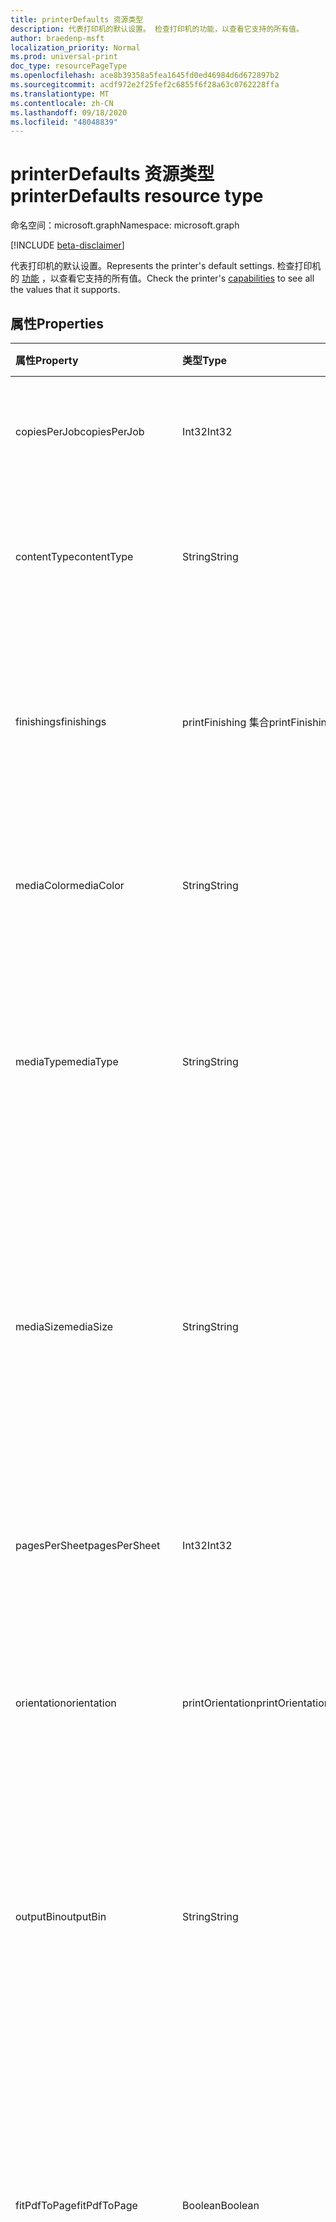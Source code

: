 ```yaml
---
title: printerDefaults 资源类型
description: 代表打印机的默认设置。 检查打印机的功能，以查看它支持的所有值。
author: braedenp-msft
localization_priority: Normal
ms.prod: universal-print
doc_type: resourcePageType
ms.openlocfilehash: ace8b39358a5fea1645fd0ed46984d6d672897b2
ms.sourcegitcommit: acdf972e2f25fef2c6855f6f28a63c0762228ffa
ms.translationtype: MT
ms.contentlocale: zh-CN
ms.lasthandoff: 09/18/2020
ms.locfileid: "48048839"
---
```

# <a name="printerdefaults-resource-type"></a><span data-ttu-id="0ea7f-104">printerDefaults 资源类型</span><span class="sxs-lookup"><span data-stu-id="0ea7f-104">printerDefaults resource type</span></span>

<span data-ttu-id="0ea7f-105">命名空间：microsoft.graph</span><span class="sxs-lookup"><span data-stu-id="0ea7f-105">Namespace: microsoft.graph</span></span>

[!INCLUDE [beta-disclaimer](../../includes/beta-disclaimer.md)]

<span data-ttu-id="0ea7f-106">代表打印机的默认设置。</span><span class="sxs-lookup"><span data-stu-id="0ea7f-106">Represents the printer's default settings.</span></span> <span data-ttu-id="0ea7f-107">检查打印机的 [功能](../api/printer-getcapabilities.md) ，以查看它支持的所有值。</span><span class="sxs-lookup"><span data-stu-id="0ea7f-107">Check the printer's [capabilities](../api/printer-getcapabilities.md) to see all the values that it supports.</span></span>

## <a name="properties"></a><span data-ttu-id="0ea7f-108">属性</span><span class="sxs-lookup"><span data-stu-id="0ea7f-108">Properties</span></span>
| <span data-ttu-id="0ea7f-109">属性</span><span class="sxs-lookup"><span data-stu-id="0ea7f-109">Property</span></span>     | <span data-ttu-id="0ea7f-110">类型</span><span class="sxs-lookup"><span data-stu-id="0ea7f-110">Type</span></span>        | <span data-ttu-id="0ea7f-111">说明</span><span class="sxs-lookup"><span data-stu-id="0ea7f-111">Description</span></span> |
|:-------------|:------------|:------------|
|<span data-ttu-id="0ea7f-112">copiesPerJob</span><span class="sxs-lookup"><span data-stu-id="0ea7f-112">copiesPerJob</span></span>|<span data-ttu-id="0ea7f-113">Int32</span><span class="sxs-lookup"><span data-stu-id="0ea7f-113">Int32</span></span>|<span data-ttu-id="0ea7f-114">每个作业打印的默认副本数。</span><span class="sxs-lookup"><span data-stu-id="0ea7f-114">The default number of copies printed per job.</span></span>|
|<span data-ttu-id="0ea7f-115">contentType</span><span class="sxs-lookup"><span data-stu-id="0ea7f-115">contentType</span></span>|<span data-ttu-id="0ea7f-116">String</span><span class="sxs-lookup"><span data-stu-id="0ea7f-116">String</span></span>|<span data-ttu-id="0ea7f-117">处理文档时要使用的默认内容 (MIME) 类型。</span><span class="sxs-lookup"><span data-stu-id="0ea7f-117">The default content (MIME) type to use when processing documents.</span></span>|
|<span data-ttu-id="0ea7f-118">finishings</span><span class="sxs-lookup"><span data-stu-id="0ea7f-118">finishings</span></span>|<span data-ttu-id="0ea7f-119">printFinishing 集合</span><span class="sxs-lookup"><span data-stu-id="0ea7f-119">printFinishing collection</span></span>|<span data-ttu-id="0ea7f-120">要应用于打印作业的默认 finishings 集。</span><span class="sxs-lookup"><span data-stu-id="0ea7f-120">The default set of finishings to apply to print jobs.</span></span> <span data-ttu-id="0ea7f-121">有效值如下表所述。</span><span class="sxs-lookup"><span data-stu-id="0ea7f-121">Valid values are described in the following table.</span></span>|
|<span data-ttu-id="0ea7f-122">mediaColor</span><span class="sxs-lookup"><span data-stu-id="0ea7f-122">mediaColor</span></span>|<span data-ttu-id="0ea7f-123">String</span><span class="sxs-lookup"><span data-stu-id="0ea7f-123">String</span></span>|<span data-ttu-id="0ea7f-124">默认媒体 (如打印文档的纸张) 颜色。</span><span class="sxs-lookup"><span data-stu-id="0ea7f-124">The default media (such as paper) color to print the document on.</span></span>
|<span data-ttu-id="0ea7f-125">mediaType</span><span class="sxs-lookup"><span data-stu-id="0ea7f-125">mediaType</span></span>|<span data-ttu-id="0ea7f-126">String</span><span class="sxs-lookup"><span data-stu-id="0ea7f-126">String</span></span>|<span data-ttu-id="0ea7f-127">默认媒体 (（如纸张) 类型）打印文档。</span><span class="sxs-lookup"><span data-stu-id="0ea7f-127">The default media (such as paper) type to print the document on.</span></span> <span data-ttu-id="0ea7f-128">有效值如下表所述。</span><span class="sxs-lookup"><span data-stu-id="0ea7f-128">Valid values are described in the following table.</span></span>|
|<span data-ttu-id="0ea7f-129">mediaSize</span><span class="sxs-lookup"><span data-stu-id="0ea7f-129">mediaSize</span></span>|<span data-ttu-id="0ea7f-130">String</span><span class="sxs-lookup"><span data-stu-id="0ea7f-130">String</span></span>|<span data-ttu-id="0ea7f-131">要使用的默认媒体大小。</span><span class="sxs-lookup"><span data-stu-id="0ea7f-131">The default media size to use.</span></span> <span data-ttu-id="0ea7f-132">支持 ISO 和 ANSI 媒体大小的标准大小名称，以及关联打印机支持的任何自定义大小。</span><span class="sxs-lookup"><span data-stu-id="0ea7f-132">Supports standard size names for ISO and ANSI media sizes, along with any custom sizes supported by the associated printer.</span></span>
|<span data-ttu-id="0ea7f-133">pagesPerSheet</span><span class="sxs-lookup"><span data-stu-id="0ea7f-133">pagesPerSheet</span></span>|<span data-ttu-id="0ea7f-134">Int32</span><span class="sxs-lookup"><span data-stu-id="0ea7f-134">Int32</span></span>|<span data-ttu-id="0ea7f-135">每张纸上要打印的文档页面的默认数量。</span><span class="sxs-lookup"><span data-stu-id="0ea7f-135">The default number of document pages to print on each sheet.</span></span>
|<span data-ttu-id="0ea7f-136">orientation</span><span class="sxs-lookup"><span data-stu-id="0ea7f-136">orientation</span></span>|<span data-ttu-id="0ea7f-137">printOrientation</span><span class="sxs-lookup"><span data-stu-id="0ea7f-137">printOrientation</span></span>|<span data-ttu-id="0ea7f-138">打印文档时使用的默认方向。</span><span class="sxs-lookup"><span data-stu-id="0ea7f-138">The default orientation to use when printing the document.</span></span> <span data-ttu-id="0ea7f-139">有效值如下表所述。</span><span class="sxs-lookup"><span data-stu-id="0ea7f-139">Valid values are described in the following table.</span></span>|
|<span data-ttu-id="0ea7f-140">outputBin</span><span class="sxs-lookup"><span data-stu-id="0ea7f-140">outputBin</span></span>|<span data-ttu-id="0ea7f-141">String</span><span class="sxs-lookup"><span data-stu-id="0ea7f-141">String</span></span>|<span data-ttu-id="0ea7f-142">要放置的默认输出纸盒已完成打印。</span><span class="sxs-lookup"><span data-stu-id="0ea7f-142">The default output bin to place completed prints into.</span></span> <span data-ttu-id="0ea7f-143">请参阅打印机的 [功能](../api/printer-getcapabilities.md) ，获取受支持的输出箱列表。</span><span class="sxs-lookup"><span data-stu-id="0ea7f-143">See the printer's [capabilities](../api/printer-getcapabilities.md) for a list of supported output bins.</span></span>|
|<span data-ttu-id="0ea7f-144">fitPdfToPage</span><span class="sxs-lookup"><span data-stu-id="0ea7f-144">fitPdfToPage</span></span>|<span data-ttu-id="0ea7f-145">Boolean</span><span class="sxs-lookup"><span data-stu-id="0ea7f-145">Boolean</span></span>|<span data-ttu-id="0ea7f-146">默认的 fitPdfToPage 设置。</span><span class="sxs-lookup"><span data-stu-id="0ea7f-146">The default fitPdfToPage setting.</span></span> <span data-ttu-id="0ea7f-147">如果为 True，则将 PDF 文档的每个页面放置到一个物理纸上;假以让打印机决定如何布置印象。</span><span class="sxs-lookup"><span data-stu-id="0ea7f-147">True to fit each page of a PDF document to a physical sheet of media; false to let the printer decide how to lay out impressions.</span></span>|
|<span data-ttu-id="0ea7f-148">multipageLayout</span><span class="sxs-lookup"><span data-stu-id="0ea7f-148">multipageLayout</span></span>|<span data-ttu-id="0ea7f-149">printMultipageLayout</span><span class="sxs-lookup"><span data-stu-id="0ea7f-149">printMultipageLayout</span></span>|<span data-ttu-id="0ea7f-150">每个工作表打印多个页面时对页面进行布局的默认方向。</span><span class="sxs-lookup"><span data-stu-id="0ea7f-150">The default direction to lay out pages when multiple pages are being printed per sheet.</span></span> <span data-ttu-id="0ea7f-151">有效值如下表所述。</span><span class="sxs-lookup"><span data-stu-id="0ea7f-151">Valid values are described in the following table.</span></span>|
|<span data-ttu-id="0ea7f-152">colorMode</span><span class="sxs-lookup"><span data-stu-id="0ea7f-152">colorMode</span></span>|<span data-ttu-id="0ea7f-153">printColorMode</span><span class="sxs-lookup"><span data-stu-id="0ea7f-153">printColorMode</span></span>|<span data-ttu-id="0ea7f-154">打印文档时使用的默认颜色模式。</span><span class="sxs-lookup"><span data-stu-id="0ea7f-154">The default color mode to use when printing the document.</span></span> <span data-ttu-id="0ea7f-155">有效值如下表所述。</span><span class="sxs-lookup"><span data-stu-id="0ea7f-155">Valid values are described in the following table.</span></span>|
|<span data-ttu-id="0ea7f-156">品质</span><span class="sxs-lookup"><span data-stu-id="0ea7f-156">quality</span></span>|<span data-ttu-id="0ea7f-157">printQuality</span><span class="sxs-lookup"><span data-stu-id="0ea7f-157">printQuality</span></span>|<span data-ttu-id="0ea7f-158">打印文档时使用的默认质量。</span><span class="sxs-lookup"><span data-stu-id="0ea7f-158">The default quality to use when printing the document.</span></span> <span data-ttu-id="0ea7f-159">有效值如下表所述。</span><span class="sxs-lookup"><span data-stu-id="0ea7f-159">Valid values are described in the following table.</span></span>|
|<span data-ttu-id="0ea7f-160">duplexMode</span><span class="sxs-lookup"><span data-stu-id="0ea7f-160">duplexMode</span></span>|<span data-ttu-id="0ea7f-161">printDuplexMode</span><span class="sxs-lookup"><span data-stu-id="0ea7f-161">printDuplexMode</span></span>|<span data-ttu-id="0ea7f-162">打印文档时使用的默认双面打印 (双面) 配置。</span><span class="sxs-lookup"><span data-stu-id="0ea7f-162">The default duplex (double-sided) configuration to use when printing a document.</span></span> <span data-ttu-id="0ea7f-163">有效值如下表所述。</span><span class="sxs-lookup"><span data-stu-id="0ea7f-163">Valid values are described in the following table.</span></span>|
|<span data-ttu-id="0ea7f-164">dpi</span><span class="sxs-lookup"><span data-stu-id="0ea7f-164">dpi</span></span>|<span data-ttu-id="0ea7f-165">Int32</span><span class="sxs-lookup"><span data-stu-id="0ea7f-165">Int32</span></span>|<span data-ttu-id="0ea7f-166">打印作业时使用的默认分辨率（以 DPI 为单位）。</span><span class="sxs-lookup"><span data-stu-id="0ea7f-166">The default resolution in DPI to use when printing the job.</span></span>|
|<span data-ttu-id="0ea7f-167">scaling</span><span class="sxs-lookup"><span data-stu-id="0ea7f-167">scaling</span></span>|<span data-ttu-id="0ea7f-168">printScaling</span><span class="sxs-lookup"><span data-stu-id="0ea7f-168">printScaling</span></span>|<span data-ttu-id="0ea7f-169">指定打印机如何缩放文档数据以与请求的媒体相匹配。</span><span class="sxs-lookup"><span data-stu-id="0ea7f-169">Specifies how the printer scales the document data to fit the requested media.</span></span> <span data-ttu-id="0ea7f-170">有效值如下表所述。</span><span class="sxs-lookup"><span data-stu-id="0ea7f-170">Valid values are described in the following table.</span></span>|

### <a name="printmultipagelayout-values"></a><span data-ttu-id="0ea7f-171">printMultipageLayout 值</span><span class="sxs-lookup"><span data-stu-id="0ea7f-171">printMultipageLayout values</span></span>

|<span data-ttu-id="0ea7f-172">成员</span><span class="sxs-lookup"><span data-stu-id="0ea7f-172">Member</span></span>|<span data-ttu-id="0ea7f-173">值</span><span class="sxs-lookup"><span data-stu-id="0ea7f-173">Value</span></span>|<span data-ttu-id="0ea7f-174">说明</span><span class="sxs-lookup"><span data-stu-id="0ea7f-174">Description</span></span>|
|:---|:---|:---|
|<span data-ttu-id="0ea7f-175">clockwiseFromTopLeft</span><span class="sxs-lookup"><span data-stu-id="0ea7f-175">clockwiseFromTopLeft</span></span>|<span data-ttu-id="0ea7f-176">0</span><span class="sxs-lookup"><span data-stu-id="0ea7f-176">0</span></span>|<span data-ttu-id="0ea7f-177">从左上角开始沿顺时针方向的网格排列页面。</span><span class="sxs-lookup"><span data-stu-id="0ea7f-177">Arrange the pages in a clockwise grid starting in the top left.</span></span>|
|<span data-ttu-id="0ea7f-178">counterClockwiseFromTopLeft</span><span class="sxs-lookup"><span data-stu-id="0ea7f-178">counterClockwiseFromTopLeft</span></span>|<span data-ttu-id="0ea7f-179">1 </span><span class="sxs-lookup"><span data-stu-id="0ea7f-179">1</span></span>|<span data-ttu-id="0ea7f-180">在从左上角开始的逆时针网格中排列页面。</span><span class="sxs-lookup"><span data-stu-id="0ea7f-180">Arrange the pages in a counterclockwise grid starting in the top left.</span></span>|
|<span data-ttu-id="0ea7f-181">counterClockwiseFromTopRight</span><span class="sxs-lookup"><span data-stu-id="0ea7f-181">counterClockwiseFromTopRight</span></span>|<span data-ttu-id="0ea7f-182">2 </span><span class="sxs-lookup"><span data-stu-id="0ea7f-182">2</span></span>|<span data-ttu-id="0ea7f-183">从右上部开始以逆时针网格线排列页面。</span><span class="sxs-lookup"><span data-stu-id="0ea7f-183">Arrange the pages in a counterclockwise grid starting in the top right.</span></span>|
|<span data-ttu-id="0ea7f-184">clockwiseFromTopRight</span><span class="sxs-lookup"><span data-stu-id="0ea7f-184">clockwiseFromTopRight</span></span>|<span data-ttu-id="0ea7f-185">第三章</span><span class="sxs-lookup"><span data-stu-id="0ea7f-185">3</span></span>|<span data-ttu-id="0ea7f-186">从右上部开始沿顺时针网格排列页面。</span><span class="sxs-lookup"><span data-stu-id="0ea7f-186">Arrange the pages in a clockwise grid starting in the top right.</span></span>|
|<span data-ttu-id="0ea7f-187">counterClockwiseFromBottomLeft</span><span class="sxs-lookup"><span data-stu-id="0ea7f-187">counterClockwiseFromBottomLeft</span></span>|<span data-ttu-id="0ea7f-188">4 </span><span class="sxs-lookup"><span data-stu-id="0ea7f-188">4</span></span>|<span data-ttu-id="0ea7f-189">从左下角开始以逆时针网格线排列页面。</span><span class="sxs-lookup"><span data-stu-id="0ea7f-189">Arrange the pages in a counterclockwise grid starting in the bottom left.</span></span>|
|<span data-ttu-id="0ea7f-190">clockwiseFromBottomLeft</span><span class="sxs-lookup"><span data-stu-id="0ea7f-190">clockwiseFromBottomLeft</span></span>|<span data-ttu-id="0ea7f-191">5 </span><span class="sxs-lookup"><span data-stu-id="0ea7f-191">5</span></span>|<span data-ttu-id="0ea7f-192">从左下角开始沿顺时针方向的网格排列页面。</span><span class="sxs-lookup"><span data-stu-id="0ea7f-192">Arrange the pages in a clockwise grid starting in the bottom left.</span></span>|
|<span data-ttu-id="0ea7f-193">counterClockwiseFromBottomRight</span><span class="sxs-lookup"><span data-stu-id="0ea7f-193">counterClockwiseFromBottomRight</span></span>|<span data-ttu-id="0ea7f-194">6 </span><span class="sxs-lookup"><span data-stu-id="0ea7f-194">6</span></span>|<span data-ttu-id="0ea7f-195">从右下角开始以逆时针网格线排列页面。</span><span class="sxs-lookup"><span data-stu-id="0ea7f-195">Arrange the pages in a counterclockwise grid starting in the bottom right.</span></span>|
|<span data-ttu-id="0ea7f-196">clockwiseFromBottomRight</span><span class="sxs-lookup"><span data-stu-id="0ea7f-196">clockwiseFromBottomRight</span></span>|<span data-ttu-id="0ea7f-197">7 </span><span class="sxs-lookup"><span data-stu-id="0ea7f-197">7</span></span>|<span data-ttu-id="0ea7f-198">从右下角开始沿顺时针方向的网格排列页面。</span><span class="sxs-lookup"><span data-stu-id="0ea7f-198">Arrange the pages in a clockwise grid starting in the bottom right.</span></span>|

### <a name="printduplexmode-values"></a><span data-ttu-id="0ea7f-199">printDuplexMode 值</span><span class="sxs-lookup"><span data-stu-id="0ea7f-199">printDuplexMode values</span></span>

|<span data-ttu-id="0ea7f-200">成员</span><span class="sxs-lookup"><span data-stu-id="0ea7f-200">Member</span></span>|<span data-ttu-id="0ea7f-201">值</span><span class="sxs-lookup"><span data-stu-id="0ea7f-201">Value</span></span>|<span data-ttu-id="0ea7f-202">说明</span><span class="sxs-lookup"><span data-stu-id="0ea7f-202">Description</span></span>|
|:---|:---|:---|
|<span data-ttu-id="0ea7f-203">flipOnLongEdge</span><span class="sxs-lookup"><span data-stu-id="0ea7f-203">flipOnLongEdge</span></span>|<span data-ttu-id="0ea7f-204">0</span><span class="sxs-lookup"><span data-stu-id="0ea7f-204">0</span></span>|<span data-ttu-id="0ea7f-205">打印机将双面打印，并且将沿长边翻转文档。</span><span class="sxs-lookup"><span data-stu-id="0ea7f-205">The printer will print double-sided, and will flip documents along the long edge.</span></span>|
|<span data-ttu-id="0ea7f-206">flipOnShortEdge</span><span class="sxs-lookup"><span data-stu-id="0ea7f-206">flipOnShortEdge</span></span>|<span data-ttu-id="0ea7f-207">1 </span><span class="sxs-lookup"><span data-stu-id="0ea7f-207">1</span></span>|<span data-ttu-id="0ea7f-208">打印机将双面打印，并且将沿短边翻转文档。</span><span class="sxs-lookup"><span data-stu-id="0ea7f-208">The printer will print double-sided, and will flip documents along the short edge.</span></span>|
|<span data-ttu-id="0ea7f-209">oneSided</span><span class="sxs-lookup"><span data-stu-id="0ea7f-209">oneSided</span></span>|<span data-ttu-id="0ea7f-210">2 </span><span class="sxs-lookup"><span data-stu-id="0ea7f-210">2</span></span>|<span data-ttu-id="0ea7f-211">打印机将单面打印。</span><span class="sxs-lookup"><span data-stu-id="0ea7f-211">The printer will print single-sided.</span></span>|

### <a name="printfinishing-values"></a><span data-ttu-id="0ea7f-212">printFinishing 值</span><span class="sxs-lookup"><span data-stu-id="0ea7f-212">printFinishing values</span></span>

|<span data-ttu-id="0ea7f-213">成员</span><span class="sxs-lookup"><span data-stu-id="0ea7f-213">Member</span></span>|<span data-ttu-id="0ea7f-214">值</span><span class="sxs-lookup"><span data-stu-id="0ea7f-214">Value</span></span>|<span data-ttu-id="0ea7f-215">说明</span><span class="sxs-lookup"><span data-stu-id="0ea7f-215">Description</span></span>|
|:---|:---|:---|
|<span data-ttu-id="0ea7f-216">无</span><span class="sxs-lookup"><span data-stu-id="0ea7f-216">none</span></span>|<span data-ttu-id="0ea7f-217">第三章</span><span class="sxs-lookup"><span data-stu-id="0ea7f-217">3</span></span>|<span data-ttu-id="0ea7f-218">无 finishings。</span><span class="sxs-lookup"><span data-stu-id="0ea7f-218">No finishings.</span></span> <span data-ttu-id="0ea7f-219">包括此值等效于提供空的 finishings 集合。</span><span class="sxs-lookup"><span data-stu-id="0ea7f-219">Including this value is equivalent to providing an empty collection of finishings.</span></span>|
|<span data-ttu-id="0ea7f-220">侧</span><span class="sxs-lookup"><span data-stu-id="0ea7f-220">staple</span></span>|<span data-ttu-id="0ea7f-221">4 </span><span class="sxs-lookup"><span data-stu-id="0ea7f-221">4</span></span>|<span data-ttu-id="0ea7f-222">使用打印机的默认装订配置对文档进行装订。</span><span class="sxs-lookup"><span data-stu-id="0ea7f-222">Staple the document using the printer's default stapling configuration.</span></span>|
|<span data-ttu-id="0ea7f-223">穿透</span><span class="sxs-lookup"><span data-stu-id="0ea7f-223">punch</span></span>|<span data-ttu-id="0ea7f-224">5 </span><span class="sxs-lookup"><span data-stu-id="0ea7f-224">5</span></span>|<span data-ttu-id="0ea7f-225">打孔使用打印机的默认打孔配置来打孔文档。</span><span class="sxs-lookup"><span data-stu-id="0ea7f-225">Hole punch the document using the printer's default hole punch configuration.</span></span>|
|<span data-ttu-id="0ea7f-226">包装盒</span><span class="sxs-lookup"><span data-stu-id="0ea7f-226">cover</span></span>|<span data-ttu-id="0ea7f-227">6 </span><span class="sxs-lookup"><span data-stu-id="0ea7f-227">6</span></span>|<span data-ttu-id="0ea7f-228">将封面应用于文档。</span><span class="sxs-lookup"><span data-stu-id="0ea7f-228">Apply a cover to the document.</span></span>|
|<span data-ttu-id="0ea7f-229">绑定</span><span class="sxs-lookup"><span data-stu-id="0ea7f-229">bind</span></span>|<span data-ttu-id="0ea7f-230">7 </span><span class="sxs-lookup"><span data-stu-id="0ea7f-230">7</span></span>|<span data-ttu-id="0ea7f-231">使用打印机的默认绑定配置绑定文档。</span><span class="sxs-lookup"><span data-stu-id="0ea7f-231">Bind the document using the printer's default binding configuration.</span></span>|
|<span data-ttu-id="0ea7f-232">saddleStitch</span><span class="sxs-lookup"><span data-stu-id="0ea7f-232">saddleStitch</span></span>|<span data-ttu-id="0ea7f-233">8 </span><span class="sxs-lookup"><span data-stu-id="0ea7f-233">8</span></span>|<span data-ttu-id="0ea7f-234">骑马-使用打印机的默认装订配置 stich 文档。</span><span class="sxs-lookup"><span data-stu-id="0ea7f-234">Saddle-stich the document using the printer's default stitching configuration.</span></span>|
|<span data-ttu-id="0ea7f-235">stitchEdge</span><span class="sxs-lookup"><span data-stu-id="0ea7f-235">stitchEdge</span></span>|<span data-ttu-id="0ea7f-236">9 </span><span class="sxs-lookup"><span data-stu-id="0ea7f-236">9</span></span>|<span data-ttu-id="0ea7f-237">使用打印机的默认装订配置对文档进行边缘装订。</span><span class="sxs-lookup"><span data-stu-id="0ea7f-237">Edge-stitch the document using the printer's default stitching configuration.</span></span>|
|<span data-ttu-id="0ea7f-238">stapleTopLeft</span><span class="sxs-lookup"><span data-stu-id="0ea7f-238">stapleTopLeft</span></span>|<span data-ttu-id="0ea7f-239">20</span><span class="sxs-lookup"><span data-stu-id="0ea7f-239">20</span></span>|<span data-ttu-id="0ea7f-240">将文档装订在左上角。</span><span class="sxs-lookup"><span data-stu-id="0ea7f-240">Staple the document in the top-left corner.</span></span>|
|<span data-ttu-id="0ea7f-241">stapleBottomLeft</span><span class="sxs-lookup"><span data-stu-id="0ea7f-241">stapleBottomLeft</span></span>|<span data-ttu-id="0ea7f-242"> 21</span><span class="sxs-lookup"><span data-stu-id="0ea7f-242">21</span></span>|<span data-ttu-id="0ea7f-243">在左下角对文档进行装订。</span><span class="sxs-lookup"><span data-stu-id="0ea7f-243">Staple the document in the bottom-left corner.</span></span>|
|<span data-ttu-id="0ea7f-244">stapleTopRight</span><span class="sxs-lookup"><span data-stu-id="0ea7f-244">stapleTopRight</span></span>|<span data-ttu-id="0ea7f-245">22</span><span class="sxs-lookup"><span data-stu-id="0ea7f-245">22</span></span>|<span data-ttu-id="0ea7f-246">在右上角将文档装订在一起。</span><span class="sxs-lookup"><span data-stu-id="0ea7f-246">Staple the document in the top-right corner.</span></span>|
|<span data-ttu-id="0ea7f-247">stapleBottomRight</span><span class="sxs-lookup"><span data-stu-id="0ea7f-247">stapleBottomRight</span></span>|<span data-ttu-id="0ea7f-248">上午</span><span class="sxs-lookup"><span data-stu-id="0ea7f-248">23</span></span>|<span data-ttu-id="0ea7f-249">在右下角将文档装订在一起。</span><span class="sxs-lookup"><span data-stu-id="0ea7f-249">Staple the document in the bottom-right corner.</span></span>|
|<span data-ttu-id="0ea7f-250">stitchLeftEdge</span><span class="sxs-lookup"><span data-stu-id="0ea7f-250">stitchLeftEdge</span></span>|<span data-ttu-id="0ea7f-251">24</span><span class="sxs-lookup"><span data-stu-id="0ea7f-251">24</span></span>|<span data-ttu-id="0ea7f-252">沿左边缘对文档进行边缘装订。</span><span class="sxs-lookup"><span data-stu-id="0ea7f-252">Edge-stitch the document along the left edge.</span></span>|
|<span data-ttu-id="0ea7f-253">stitchTopEdge</span><span class="sxs-lookup"><span data-stu-id="0ea7f-253">stitchTopEdge</span></span>|<span data-ttu-id="0ea7f-254">word</span><span class="sxs-lookup"><span data-stu-id="0ea7f-254">25</span></span>|<span data-ttu-id="0ea7f-255">沿上边缘对文档进行边缘装订。</span><span class="sxs-lookup"><span data-stu-id="0ea7f-255">Edge-stitch the document along the top edge.</span></span>|
|<span data-ttu-id="0ea7f-256">stitchRightEdge</span><span class="sxs-lookup"><span data-stu-id="0ea7f-256">stitchRightEdge</span></span>|<span data-ttu-id="0ea7f-257">26</span><span class="sxs-lookup"><span data-stu-id="0ea7f-257">26</span></span>|<span data-ttu-id="0ea7f-258">将文档沿右边缘装订。</span><span class="sxs-lookup"><span data-stu-id="0ea7f-258">Edge-stitch the document along the right edge.</span></span>|
|<span data-ttu-id="0ea7f-259">stitchBottomEdge</span><span class="sxs-lookup"><span data-stu-id="0ea7f-259">stitchBottomEdge</span></span>|<span data-ttu-id="0ea7f-260">27</span><span class="sxs-lookup"><span data-stu-id="0ea7f-260">27</span></span>|<span data-ttu-id="0ea7f-261">对文档沿下边缘进行边缘装订。</span><span class="sxs-lookup"><span data-stu-id="0ea7f-261">Edge-stitch the document along the bottom edge.</span></span>|
|<span data-ttu-id="0ea7f-262">stapleDualLeft</span><span class="sxs-lookup"><span data-stu-id="0ea7f-262">stapleDualLeft</span></span>|<span data-ttu-id="0ea7f-263">28</span><span class="sxs-lookup"><span data-stu-id="0ea7f-263">28</span></span>|<span data-ttu-id="0ea7f-264">将文档沿左边缘两次装订。</span><span class="sxs-lookup"><span data-stu-id="0ea7f-264">Staple the document twice along the left edge.</span></span>|
|<span data-ttu-id="0ea7f-265">stapleDualTop</span><span class="sxs-lookup"><span data-stu-id="0ea7f-265">stapleDualTop</span></span>|<span data-ttu-id="0ea7f-266">29</span><span class="sxs-lookup"><span data-stu-id="0ea7f-266">29</span></span>|<span data-ttu-id="0ea7f-267">将文档沿上边缘两次装订。</span><span class="sxs-lookup"><span data-stu-id="0ea7f-267">Staple the document twice along the top edge.</span></span>|
|<span data-ttu-id="0ea7f-268">stapleDualRight</span><span class="sxs-lookup"><span data-stu-id="0ea7f-268">stapleDualRight</span></span>|<span data-ttu-id="0ea7f-269">30</span><span class="sxs-lookup"><span data-stu-id="0ea7f-269">30</span></span>|<span data-ttu-id="0ea7f-270">将文档沿右边缘两次装订。</span><span class="sxs-lookup"><span data-stu-id="0ea7f-270">Staple the document twice along the right edge.</span></span>|
|<span data-ttu-id="0ea7f-271">stapleDualBottom</span><span class="sxs-lookup"><span data-stu-id="0ea7f-271">stapleDualBottom</span></span>|<span data-ttu-id="0ea7f-272">31</span><span class="sxs-lookup"><span data-stu-id="0ea7f-272">31</span></span>|<span data-ttu-id="0ea7f-273">将文档沿下边缘两次装订。</span><span class="sxs-lookup"><span data-stu-id="0ea7f-273">Staple the document twice along the bottom edge.</span></span>|
|<span data-ttu-id="0ea7f-274">向 unknownfuturevalue</span><span class="sxs-lookup"><span data-stu-id="0ea7f-274">unknownFutureValue</span></span>|<span data-ttu-id="0ea7f-275">32</span><span class="sxs-lookup"><span data-stu-id="0ea7f-275">32</span></span>|<span data-ttu-id="0ea7f-276">Evolvable 枚举 sentinel 值。</span><span class="sxs-lookup"><span data-stu-id="0ea7f-276">Evolvable enumeration sentinel value.</span></span> <span data-ttu-id="0ea7f-277">请勿使用。</span><span class="sxs-lookup"><span data-stu-id="0ea7f-277">Do not use.</span></span>|

## <a name="printorientation-values"></a><span data-ttu-id="0ea7f-278">printOrientation 值</span><span class="sxs-lookup"><span data-stu-id="0ea7f-278">printOrientation values</span></span>

|<span data-ttu-id="0ea7f-279">成员</span><span class="sxs-lookup"><span data-stu-id="0ea7f-279">Member</span></span>|<span data-ttu-id="0ea7f-280">值</span><span class="sxs-lookup"><span data-stu-id="0ea7f-280">Value</span></span>|<span data-ttu-id="0ea7f-281">说明</span><span class="sxs-lookup"><span data-stu-id="0ea7f-281">Description</span></span>|
|:---|:---|:---|
|<span data-ttu-id="0ea7f-282">纵</span><span class="sxs-lookup"><span data-stu-id="0ea7f-282">portrait</span></span>|<span data-ttu-id="0ea7f-283">第三章</span><span class="sxs-lookup"><span data-stu-id="0ea7f-283">3</span></span>|<span data-ttu-id="0ea7f-284">打印机将在 "纵向" 方向上打印为印记。</span><span class="sxs-lookup"><span data-stu-id="0ea7f-284">The printer will print impressions in the "portrait" orientation.</span></span>|
|<span data-ttu-id="0ea7f-285">现状</span><span class="sxs-lookup"><span data-stu-id="0ea7f-285">landscape</span></span>|<span data-ttu-id="0ea7f-286">4 </span><span class="sxs-lookup"><span data-stu-id="0ea7f-286">4</span></span>|<span data-ttu-id="0ea7f-287">打印机将在 "横向" 方向上打印为印记。</span><span class="sxs-lookup"><span data-stu-id="0ea7f-287">The printer will print impressions in the "landscape" orientation.</span></span>|
|<span data-ttu-id="0ea7f-288">reverseLandscape</span><span class="sxs-lookup"><span data-stu-id="0ea7f-288">reverseLandscape</span></span>|<span data-ttu-id="0ea7f-289">5 </span><span class="sxs-lookup"><span data-stu-id="0ea7f-289">5</span></span>|<span data-ttu-id="0ea7f-290">打印机将在 "翻转横向" 方向上打印为印记。</span><span class="sxs-lookup"><span data-stu-id="0ea7f-290">The printer will print impressions in the "reverse landscape" orientation.</span></span>|
|<span data-ttu-id="0ea7f-291">reversePortrait</span><span class="sxs-lookup"><span data-stu-id="0ea7f-291">reversePortrait</span></span>|<span data-ttu-id="0ea7f-292">6 </span><span class="sxs-lookup"><span data-stu-id="0ea7f-292">6</span></span>|<span data-ttu-id="0ea7f-293">打印机将在 "反转纵向" 方向上打印为印记。</span><span class="sxs-lookup"><span data-stu-id="0ea7f-293">The printer will print impressions in the "reverse portrait" orientation.</span></span>|

### <a name="printquality-values"></a><span data-ttu-id="0ea7f-294">printQuality 值</span><span class="sxs-lookup"><span data-stu-id="0ea7f-294">printQuality values</span></span>

|<span data-ttu-id="0ea7f-295">成员</span><span class="sxs-lookup"><span data-stu-id="0ea7f-295">Member</span></span>|<span data-ttu-id="0ea7f-296">值</span><span class="sxs-lookup"><span data-stu-id="0ea7f-296">Value</span></span>|<span data-ttu-id="0ea7f-297">说明</span><span class="sxs-lookup"><span data-stu-id="0ea7f-297">Description</span></span>|
|:---|:---|
|<span data-ttu-id="0ea7f-298">降低</span><span class="sxs-lookup"><span data-stu-id="0ea7f-298">low</span></span>|<span data-ttu-id="0ea7f-299">0</span><span class="sxs-lookup"><span data-stu-id="0ea7f-299">0</span></span>|<span data-ttu-id="0ea7f-300">打印机将使用较低的 (（通常称为 "草稿"） ) 质量打印作业。</span><span class="sxs-lookup"><span data-stu-id="0ea7f-300">The printer will print the job using low (commonly known as "draft") quality.</span></span>|
|<span data-ttu-id="0ea7f-301">中等</span><span class="sxs-lookup"><span data-stu-id="0ea7f-301">medium</span></span>|<span data-ttu-id="0ea7f-302">1 </span><span class="sxs-lookup"><span data-stu-id="0ea7f-302">1</span></span>|<span data-ttu-id="0ea7f-303">打印机将使用 medim (通常称为 "普通" ) 质量打印作业。</span><span class="sxs-lookup"><span data-stu-id="0ea7f-303">The printer will print the job using medim (commonly known as "normal") quality.</span></span>|
|<span data-ttu-id="0ea7f-304">高效</span><span class="sxs-lookup"><span data-stu-id="0ea7f-304">high</span></span>|<span data-ttu-id="0ea7f-305">2 </span><span class="sxs-lookup"><span data-stu-id="0ea7f-305">2</span></span>|<span data-ttu-id="0ea7f-306">打印机将使用高 (（通常称为 "最佳" 或 "精细" ) 质量）打印作业。</span><span class="sxs-lookup"><span data-stu-id="0ea7f-306">The printer will print the job using high (commonly known as "best" or "fine") quality.</span></span>|
|<span data-ttu-id="0ea7f-307">向 unknownfuturevalue</span><span class="sxs-lookup"><span data-stu-id="0ea7f-307">unknownFutureValue</span></span>|<span data-ttu-id="0ea7f-308">第三章</span><span class="sxs-lookup"><span data-stu-id="0ea7f-308">3</span></span>|<span data-ttu-id="0ea7f-309">Evolvable 枚举 sentinel 值。</span><span class="sxs-lookup"><span data-stu-id="0ea7f-309">Evolvable enumeration sentinel value.</span></span> <span data-ttu-id="0ea7f-310">请勿使用。</span><span class="sxs-lookup"><span data-stu-id="0ea7f-310">Do not use.</span></span>|

### <a name="printcolormode-values"></a><span data-ttu-id="0ea7f-311">printColorMode 值</span><span class="sxs-lookup"><span data-stu-id="0ea7f-311">printColorMode values</span></span>

|<span data-ttu-id="0ea7f-312">成员</span><span class="sxs-lookup"><span data-stu-id="0ea7f-312">Member</span></span>|<span data-ttu-id="0ea7f-313">值</span><span class="sxs-lookup"><span data-stu-id="0ea7f-313">Value</span></span>|<span data-ttu-id="0ea7f-314">说明</span><span class="sxs-lookup"><span data-stu-id="0ea7f-314">Description</span></span>|
|:---|:---|:---|
|<span data-ttu-id="0ea7f-315">blackAndWhite</span><span class="sxs-lookup"><span data-stu-id="0ea7f-315">blackAndWhite</span></span>|<span data-ttu-id="0ea7f-316">0</span><span class="sxs-lookup"><span data-stu-id="0ea7f-316">0</span></span>|<span data-ttu-id="0ea7f-317">黑白 (仅使用黑色标记材料。 ) </span><span class="sxs-lookup"><span data-stu-id="0ea7f-317">Black and white (use black marker material only.)</span></span>|
|<span data-ttu-id="0ea7f-318">灰度</span><span class="sxs-lookup"><span data-stu-id="0ea7f-318">grayscale</span></span>|<span data-ttu-id="0ea7f-319">1 </span><span class="sxs-lookup"><span data-stu-id="0ea7f-319">1</span></span>|<span data-ttu-id="0ea7f-320">灰度 (可能使用某些颜色标记材料。 ) </span><span class="sxs-lookup"><span data-stu-id="0ea7f-320">Grayscale (may use some color marker material.)</span></span>|
|<span data-ttu-id="0ea7f-321">颜色</span><span class="sxs-lookup"><span data-stu-id="0ea7f-321">color</span></span>|<span data-ttu-id="0ea7f-322">2 </span><span class="sxs-lookup"><span data-stu-id="0ea7f-322">2</span></span>|<span data-ttu-id="0ea7f-323">颜色 (使用标记材料的任意组合来创建颜色印象) 。</span><span class="sxs-lookup"><span data-stu-id="0ea7f-323">Color (use any combination of marker materials to create a color impression).</span></span>|
|<span data-ttu-id="0ea7f-324">自动</span><span class="sxs-lookup"><span data-stu-id="0ea7f-324">auto</span></span>|<span data-ttu-id="0ea7f-325">第三章</span><span class="sxs-lookup"><span data-stu-id="0ea7f-325">3</span></span>|<span data-ttu-id="0ea7f-326">让打印机决定要使用哪种颜色模式。</span><span class="sxs-lookup"><span data-stu-id="0ea7f-326">Let the printer decide which color mode to use.</span></span>|

### <a name="printscaling-values"></a><span data-ttu-id="0ea7f-327">printScaling 值</span><span class="sxs-lookup"><span data-stu-id="0ea7f-327">printScaling values</span></span>

|<span data-ttu-id="0ea7f-328">成员</span><span class="sxs-lookup"><span data-stu-id="0ea7f-328">Member</span></span>|<span data-ttu-id="0ea7f-329">值</span><span class="sxs-lookup"><span data-stu-id="0ea7f-329">Value</span></span>|<span data-ttu-id="0ea7f-330">说明</span><span class="sxs-lookup"><span data-stu-id="0ea7f-330">Description</span></span>|
|:---|:---|:---|
|<span data-ttu-id="0ea7f-331">自动</span><span class="sxs-lookup"><span data-stu-id="0ea7f-331">auto</span></span>|<span data-ttu-id="0ea7f-332">0</span><span class="sxs-lookup"><span data-stu-id="0ea7f-332">0</span></span>|<span data-ttu-id="0ea7f-333">如果文档大于所请求的媒体，且边距不为零，则打印机会缩放**文档，如 printScaling。**</span><span class="sxs-lookup"><span data-stu-id="0ea7f-333">If the document is larger than the requested media and the margins are non-zero, the printer scales the document like the **fit** printScaling.</span></span> <span data-ttu-id="0ea7f-334">否则，打印机将使用 **填充** printScaling 对文档进行缩放。</span><span class="sxs-lookup"><span data-stu-id="0ea7f-334">Otherwise, the printer scales the document using the **fill** printScaling.</span></span> <span data-ttu-id="0ea7f-335">如果文档小于请求的媒体，则使用 "无" printScaling。</span><span class="sxs-lookup"><span data-stu-id="0ea7f-335">If the document is smaller than the requested media, 'none' printScaling is used.</span></span>|
|<span data-ttu-id="0ea7f-336">shrinkToFit</span><span class="sxs-lookup"><span data-stu-id="0ea7f-336">shrinkToFit</span></span>|<span data-ttu-id="0ea7f-337">1 </span><span class="sxs-lookup"><span data-stu-id="0ea7f-337">1</span></span>|<span data-ttu-id="0ea7f-338">如果文档比请求的媒体大，则打印机会缩放文档，**如 printScaling。**</span><span class="sxs-lookup"><span data-stu-id="0ea7f-338">If the document is larger than the requested media, the printer scales the document like the **fit** printScaling.</span></span> <span data-ttu-id="0ea7f-339">否则，打印机会缩放文档，如 **none** printScaling。</span><span class="sxs-lookup"><span data-stu-id="0ea7f-339">Otherwise, the printer scales the document like the **none** printScaling.</span></span>|
|<span data-ttu-id="0ea7f-340">fill</span><span class="sxs-lookup"><span data-stu-id="0ea7f-340">fill</span></span>|<span data-ttu-id="0ea7f-341">2 </span><span class="sxs-lookup"><span data-stu-id="0ea7f-341">2</span></span>|<span data-ttu-id="0ea7f-342">打印机缩放文档以填充请求的媒体大小，并保留其纵横比，但可能会裁剪文档的某些部分。</span><span class="sxs-lookup"><span data-stu-id="0ea7f-342">The printer scales the document to fill the requested media size, preserving its aspect ratio but potentially cropping portions of the document.</span></span>|
|<span data-ttu-id="0ea7f-343">尺寸</span><span class="sxs-lookup"><span data-stu-id="0ea7f-343">fit</span></span>|<span data-ttu-id="0ea7f-344">第三章</span><span class="sxs-lookup"><span data-stu-id="0ea7f-344">3</span></span>|<span data-ttu-id="0ea7f-345">打印机缩放文档以匹配请求媒体大小的可打印区域，并保留文档数据的纵横比而不裁剪文档。</span><span class="sxs-lookup"><span data-stu-id="0ea7f-345">The printer scales the document to fit the printable area of the requested media size, preserving the aspect ratio of the document data without cropping the document.</span></span>|
|<span data-ttu-id="0ea7f-346">无</span><span class="sxs-lookup"><span data-stu-id="0ea7f-346">none</span></span>|<span data-ttu-id="0ea7f-347">4 </span><span class="sxs-lookup"><span data-stu-id="0ea7f-347">4</span></span>|<span data-ttu-id="0ea7f-348">打印机不会缩放文档以适应请求的媒体大小。</span><span class="sxs-lookup"><span data-stu-id="0ea7f-348">The printer does not scale the document to fit the requested media size.</span></span> <span data-ttu-id="0ea7f-349">如果文档大于请求的媒体，打印机会居中并剪辑生成的输出。</span><span class="sxs-lookup"><span data-stu-id="0ea7f-349">If the document is larger than the requested media, the printer centers and clips the resulting output.</span></span> <span data-ttu-id="0ea7f-350">如果文档小于请求的媒体，则打印机会将结果输出居中。</span><span class="sxs-lookup"><span data-stu-id="0ea7f-350">If the document is smaller than the requested media, printer centers the resulting output.</span></span>|
|<span data-ttu-id="0ea7f-351">向 unknownfuturevalue</span><span class="sxs-lookup"><span data-stu-id="0ea7f-351">unknownFutureValue</span></span>|<span data-ttu-id="0ea7f-352">5 </span><span class="sxs-lookup"><span data-stu-id="0ea7f-352">5</span></span>|<span data-ttu-id="0ea7f-353">Evolvable 枚举 sentinel 值。</span><span class="sxs-lookup"><span data-stu-id="0ea7f-353">Evolvable enumeration sentinel value.</span></span> <span data-ttu-id="0ea7f-354">请勿使用。</span><span class="sxs-lookup"><span data-stu-id="0ea7f-354">Do not use.</span></span>|

## <a name="json-representation"></a><span data-ttu-id="0ea7f-355">JSON 表示形式</span><span class="sxs-lookup"><span data-stu-id="0ea7f-355">JSON representation</span></span>

<span data-ttu-id="0ea7f-356">下面是资源的 JSON 表示形式。</span><span class="sxs-lookup"><span data-stu-id="0ea7f-356">The following is a JSON representation of the resource.</span></span>

<!-- {
  "blockType": "resource",
  "optionalProperties": [

  ],
  "@odata.type": "microsoft.graph.printerDefaults"
}-->

```json
{
  "copiesPerJob": 123456,
  "contentType": "String",
  "finishings": ["String"],
  "mediaColor": "String",
  "mediaSize": "String",
  "pagesPerSheet": 123456,
  "orientation": "String",
  "outputBin": "String",
  "fitPdfToPage": true,
  "multipageLayout": "String",
  "colorMode": "String",
  "quality": "String",
  "duplexMode": "String"
}

```

## <a name="see-also"></a><span data-ttu-id="0ea7f-357">另请参阅</span><span class="sxs-lookup"><span data-stu-id="0ea7f-357">See also</span></span>

* [<span data-ttu-id="0ea7f-358">resetDefaults</span><span class="sxs-lookup"><span data-stu-id="0ea7f-358">resetDefaults</span></span>](../api/printer-resetdefaults.md)

<!-- uuid: 8fcb5dbc-d5aa-4681-8e31-b001d5168d79
2015-10-25 14:57:30 UTC -->
<!-- {
  "type": "#page.annotation",
  "description": "printerDefaults resource",
  "keywords": "",
  "section": "documentation",
  "tocPath": ""
}-->

